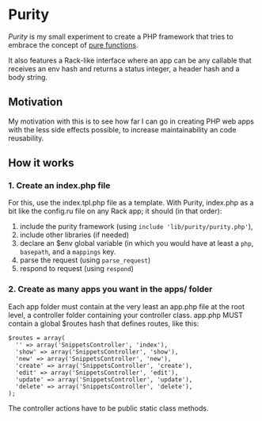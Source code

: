 Purity
======

*Purity* is my small experiment to create a PHP framework that tries to embrace
the concept of [pure functions](http://en.wikipedia.org/wiki/Pure_function).

It also features a Rack-like interface where an app can be any callable that
receives an env hash and returns a status integer, a header hash and a body string.

Motivation
----------

My motivation with this is to see how far I can go in creating PHP web apps
with the less side effects possible, to increase maintainability an code
reusability.

How it works
------------

### 1. Create an index.php file

For this, use the index.tpl.php file as a template.
With Purity, index.php as a bit like the config.ru file on any Rack app; it should (in that order):

1. include the purity framework (using `include 'lib/purity/purity.php'`), 
1. include other libraries (if needed)
1. declare an $env global variable (in which you would have at least a `php`,
   `basepath`, and a `mappings` key.
1. parse the request (using `parse_request`)
1. respond to request (using `respond`)

### 2. Create as many apps you want in the apps/ folder

Each app folder must contain at the very least an app.php file at the root
level, a controller folder containing your controller class. 
app.php MUST contain a global $routes hash that defines routes, like
this:

    $routes = array(
      '' => array('SnippetsController', 'index'),
      'show' => array('SnippetsController', 'show'),
      'new' => array('SnippetsController', 'new'),
      'create' => array('SnippetsController', 'create'),
      'edit' => array('SnippetsController', 'edit'),
      'update' => array('SnippetsController', 'update'),
      'delete' => array('SnippetsController', 'delete'),
    );

The controller actions have to be public static class methods.



